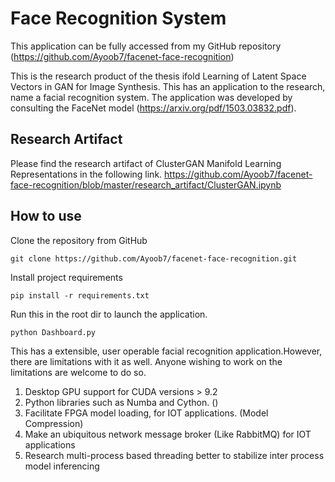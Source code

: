 # Face Recognition System

This application can be fully accessed from my GitHub repository (https://github.com/Ayoob7/facenet-face-recognition)

This is the research product of the thesis ifold Learning of Latent Space Vectors in GAN for Image Synthesis. This has an application to the research, name a facial recognition system. The application was developed by consulting the FaceNet model (https://arxiv.org/pdf/1503.03832.pdf).

## Research Artifact
Please find the research artifact of ClusterGAN Manifold Learning Representations in the following link. 
https://github.com/Ayoob7/facenet-face-recognition/blob/master/research_artifact/ClusterGAN.ipynb

## How to use
Clone the repository from GitHub

	git clone https://github.com/Ayoob7/facenet-face-recognition.git

Install project requirements

	pip install -r requirements.txt

Run this in the root dir to launch the application.

	python Dashboard.py

This has a extensible, user operable facial recognition application.However, there are limitations with it as well. Anyone wishing to work on the limitations are welcome to do so.

1. Desktop GPU support for CUDA versions > 9.2
2. Python libraries such as Numba and Cython. ()
3. Facilitate FPGA model loading, for IOT applications. (Model Compression)
4. Make an ubiquitous network message broker (Like RabbitMQ) for IOT applications 
5. Research multi-process based threading better to stabilize inter process model inferencing

 
